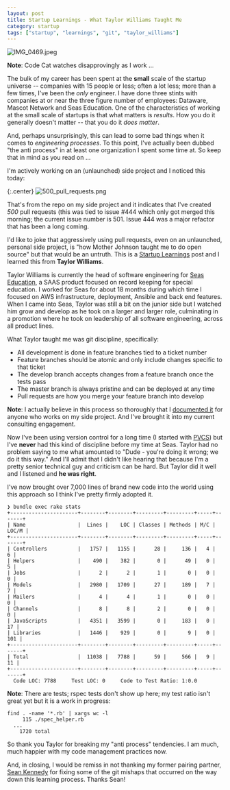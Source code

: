 ```yaml
---
layout: post
title: Startup Learnings - What Taylor Williams Taught Me
category: startup
tags: ["startup", "learnings", "git", "taylor_williams"]
---
```

![IMG_0469.jpeg](/blog/assets/IMG_0469.jpeg)

**Note**: Code Cat watches disapprovingly as I work ...

The bulk of my career has been spent at the **small** scale of the startup universe -- companies with 15 people or less; often a lot less; more than a few times, I've been the *only* engineer. I have done three stints with companies at or near the three figure number of employees: Dataware, Mascot Network and Seas Education.  One of the characteristics of working at the small scale of startups is that what matters is *results*.  How you do it generally doesn't matter -- that you do it *does matter*.  

And, perhaps unsurprisingly, this can lead to some bad things when it comes to *engineering processes*.  To this point, I've actually been dubbed "the anti process" in at least one organization I spent some time at.  So keep that in mind as you read on ...

I'm actively working on an (unlaunched) side project and I noticed this today:

{:.center}
![500_pull_requests.png](/blog/assets/500_pull_requests.png)

That's from the repo on my side project and it indicates that I've created *500* pull requests (this was tied to issue #444 which only got merged this morning; the current issue number is 501.  Issue 444 was a major refactor that has been a long coming.

I'd like to joke that aggressively using pull requests, even on an unlaunched, personal side project, is "how Mother Johnson taught me to do open source" but that would be an untruth.  This is a [Startup Learnings](https://fuzzyblog.io/blog/tag.html#learnings) post and I learned this from **Taylor Williams**.

Taylor Williams is currently the head of software engineering for [Seas Education](https://www.seaseducation.com), a SAAS product focused on record keeping for special education.  I worked for Seas for about 18 months during which time I focused on AWS infrastructure, deployment, Ansible and back end features.  When I came into Seas, Taylor was still a bit on the junior side but I watched him grow and develop as he took on a larger and larger role, culminating in a promotion where he took on leadership of all software engineering, across all product lines.  

What Taylor taught me was git discipline, specifically:

* All development is done in feature branches tied to a ticket number
* Feature branches should be atomic and only include changes specific to that ticket
* The develop branch accepts changes from a feature branch once the tests pass
* The master branch is always pristine and can be deployed at any time
* Pull requests are how you merge your feature branch into develop

**Note**: I actually believe in this process so thoroughly that I [documented it](https://fuzzyblog.io/blog/git/2019/06/27/understanding-a-small-organization-s-git-development-model.html) for anyone who works on my side project.  And I've brought it into my current consulting engagement.

Now I've been using version control for a long time (I started with [PVCS](https://en.wikipedia.org/wiki/PVCS)) but I've **never** had this kind of discipline before my time at Seas.  Taylor had no problem saying to me what amounted to "Dude - you're doing it wrong; we do it this way."  And I'll admit that I didn't like hearing that because I'm a pretty senior technical guy and criticism can be hard.  But Taylor did it well and I listened and **he was right**.  

I've now brought over 7,000 lines of brand new code into the world using this approach so I think I've pretty firmly adopted it.

    ❯ bundle exec rake stats
    +----------------------+--------+--------+---------+---------+-----+-------+
    | Name                 |  Lines |    LOC | Classes | Methods | M/C | LOC/M |
    +----------------------+--------+--------+---------+---------+-----+-------+
    | Controllers          |   1757 |   1155 |      28 |     136 |   4 |     6 |
    | Helpers              |    490 |    382 |       0 |      49 |   0 |     5 |
    | Jobs                 |      2 |      2 |       1 |       0 |   0 |     0 |
    | Models               |   2980 |   1709 |      27 |     189 |   7 |     7 |
    | Mailers              |      4 |      4 |       1 |       0 |   0 |     0 |
    | Channels             |      8 |      8 |       2 |       0 |   0 |     0 |
    | JavaScripts          |   4351 |   3599 |       0 |     183 |   0 |    17 |
    | Libraries            |   1446 |    929 |       0 |       9 |   0 |   101 |
    +----------------------+--------+--------+---------+---------+-----+-------+
    | Total                |  11038 |   7788 |      59 |     566 |   9 |    11 |
    +----------------------+--------+--------+---------+---------+-----+-------+
      Code LOC: 7788     Test LOC: 0     Code to Test Ratio: 1:0.0

**Note**: There are tests; rspec tests don't show up here; my test ratio isn't great yet but it is a work in progress:

    find . -name '*.rb' | xargs wc -l
         115 ./spec_helper.rb
      ...
        1720 total

So thank you Taylor for breaking my "anti process" tendencies.  I am much, much happier with my code management practices now.

And, in closing, I would be remiss in not thanking my former pairing partner, [Sean Kennedy](https;//csphere.github.io/) for fixing some of the git mishaps that occurred on the way down this learning process.  Thanks Sean!